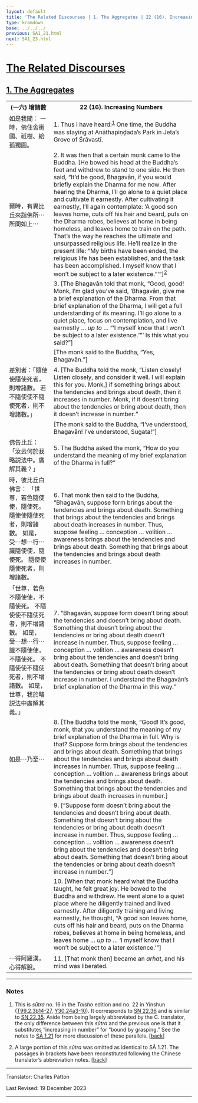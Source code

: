 ```yaml
---
layout: default
title: 'The Related Discourses | 1. The Aggregates | 22 (16). Increasing Numbers'
type: kramdown
base: ../../../
previous: SA1_21.html
next: SA1_23.html
---
```


<h1><a href='../index.html'>The Related Discourses</a></h1>
<h2><a href='index.html'>1. The Aggregates</a></h2>

<table class="trans">
  <th class='ch'>(一六) 增諸數</th>
  <th class='en'>22 (16). Increasing Numbers</th>
  <tr>
    <td class='ch' title='t99.2.3b14'>如是我聞： 一時，佛住舍衞國、祇樹、給孤獨園。</td>
    <td id='p1'>1. Thus I have heard:<sup id="ref1"><a href="#n1">1</a></sup> One time, the Buddha was staying at Anāthapiṇḍada’s Park in Jeta’s Grove of Śrāvastī.</td>
  </tr>
  <tr>
    <td class='ch' title='t99.2.3b15'>爾時，有異比丘來詣佛所⋯所問如上⋯</td>
    <td id='p2'>2. It was then that a certain monk came to the Buddha. [He bowed his head at the Buddha’s feet and withdrew to stand to one side. He then said, “It’d be good, Bhagavān, if you would briefly explain the Dharma for me now. After hearing the Dharma, I’ll go alone to a quiet place and cultivate it earnestly. After cultivating it earnestly, I’ll again contemplate: ‘A good son leaves home, cuts off his hair and beard, puts on the Dharma robes, believes at home in being homeless, and leaves home to train on the path. That’s the way he reaches the ultimate and unsurpassed religious life. He’ll realize in the present life: “My births have been ended, the religious life has been established, and the task has been accomplished. I myself know that I won’t be subject to a later existence.”’”]<sup id="ref2"><a href="#n2">2</a></sup></td>
  </tr>
  <tr>
    <td class='ch' title='t99.2.3b15'></td>
    <td id='p3'>3. [The Bhagavān told that monk, “Good, good! Monk, I’m glad you’ve said, ‘Bhagavān, give me a brief explanation of the Dharma. From that brief explanation of the Dharma, I will get a full understanding of its meaning. I’ll go alone to a quiet place, focus on contemplation, and live earnestly … <em>up to</em> … “‘I myself know that I won’t be subject to a later existence.’”’ Is this what you said?”]</td>
  </tr>
  <tr>
    <td class='ch' title='t99.2.3b15'></td>
    <td>[The monk said to the Buddha, “Yes, Bhagavān.”]</td>
  </tr>
  <tr>
    <td class='ch' title='t99.2.3b16'>差別者：「隨使使隨使死者，則增諸數。 若不隨使使不隨使死者，則不增諸數。」</td>
    <td id='p4'>4. [The Buddha told the monk, “Listen closely! Listen closely, and consider it well. I will explain this for you. Monk,] if something brings about the tendencies and brings about death, then it increases in number. Monk, if it doesn’t bring about the tendencies or bring about death, then it doesn’t increase in number.”</td>
  </tr>
  <tr>
    <td class='ch' title='t99.2.3b16'></td>
    <td>[The monk said to the Buddha, “I’ve understood, Bhagavān! I’ve understood, Sugata!”]</td>
  </tr>
  <tr>
    <td class='ch' title='t99.2.3b17'>佛告比丘： 「汝云何於我略説法中。廣解其義？」</td>
    <td id='p5'>5. The Buddha asked the monk, “How do you understand the meaning of my brief explanation of the Dharma in full?”</td>
  </tr>
  <tr>
    <td class='ch' title='t99.2.3b19'>時，彼比丘白佛言： 「世尊，若色隨使使，隨使死。 隨使使隨使死者，則增諸數。 如是，受⋯想⋯行⋯識隨使使，隨使死。 隨使使隨使死者，則增諸數。</td>
    <td id='p6'>6. That monk then said to the Buddha, “Bhagavān, suppose form brings about the tendencies and brings about death. Something that brings about the tendencies and brings about death increases in number. Thus, suppose feeling … conception … volition … awareness brings about the tendencies and brings about death. Something that brings about the tendencies and brings about death increases in number.</td>
  </tr>
  <tr>
    <td class='ch' title='t99.2.3b22'>「世尊，若色不隨使使，不隨使死。 不隨使使不隨使死者，則不增諸數。 如是，受⋯想⋯行⋯識不隨使使，不隨使死。 不隨使使不隨使死者，則不增諸數。 如是，世尊，我於略説法中廣解其義。」</td>
    <td id='p7'>7. “Bhagavān, suppose form doesn’t bring about the tendencies and doesn’t bring about death. Something that doesn’t bring about the tendencies or bring about death doesn’t increase in number. Thus, suppose feeling … conception … volition … awareness doesn’t bring about the tendencies and doesn’t bring about death. Something that doesn’t bring about the tendencies or bring about death doesn’t increase in number. I understand the Bhagavān’s brief explanation of the Dharma in this way.”</td>
  </tr>
  <tr>
    <td class='ch' title='t99.2.3b26'>如是⋯乃至⋯</td>
    <td id='p8'>8. [The Buddha told the monk, “Good! It’s good, monk, that you understand the meaning of my brief explanation of the Dharma in full. Why is that? Suppose form brings about the tendencies and brings about death. Something that brings about the tendencies and brings about death increases in number. Thus, suppose feeling … conception … volition … awareness brings about the tendencies and brings about death. Something that brings about the tendencies and brings about death increases in number.]</td>
  </tr>
  <tr>
    <td class='ch' title='t99.2.3b26'></td>
    <td id='p9'>9. [“Suppose form doesn’t bring about the tendencies and doesn’t bring about death. Something that doesn’t bring about the tendencies or bring about death doesn’t increase in number. Thus, suppose feeling … conception … volition … awareness doesn’t bring about the tendencies and doesn’t bring about death. Something that doesn’t bring about the tendencies or bring about death doesn’t increase in number.”]</td>
  </tr>
  <tr>
    <td class='ch' title='t99.2.3b26'></td>
    <td id='p10'>10. [When that monk heard what the Buddha taught, he felt great joy. He bowed to the Buddha and withdrew. He went alone to a quiet place where he diligently trained and lived earnestly. After diligently training and living earnestly, he thought, “A good son leaves home, cuts off his hair and beard, puts on the Dharma robes, believes at home in being homeless, and leaves home … <em>up to</em> … ‘I myself know that I won’t be subject to a later existence.’”]</td>
  </tr>
  <tr>
    <td class='ch' title='t99.2.3b26'>⋯得阿羅漢，心得解脫。</td>
    <td id='p11'>11. [That monk then] became an <em>arhat</em>, and his mind was liberated.</td>
  </tr>
</table>

<hr/>

<h3 id="notes">Notes</h3>

<ol class="notes-list">
<li id="n1"><p>This is <em>sūtra</em> no. 16 in the <cite>Taisho</cite> edition and no. 22 in Yinshun (<a href="https://cbetaonline.dila.edu.tw/zh/T02n0099_p0003b14" target="_blank">T99.2.3b14-27</a>, <a href="https://cbetaonline.dila.edu.tw/zh/Y30n0030_p0024a03" target="_blank">Y30.24a3-10</a>). It corresponds to <a href="https://suttacentral.net/sn22.36" target="_blank">SN 22.36</a> and is similar to <a href="https://suttacentral.net/sn22.35" target="_blank">SN 22.35</a>. Aside from being largely abbreviated by the C. translator, the only difference between this <em>sūtra</em> and the previous one is that it substitutes “increasing in number” for “bound by grasping.” See the notes to <a href="SA1_21.html" target="_blank">SĀ 1.21</a> for more discussion of these parallels. [<a href="#ref1">back</a>]</p></li>
<li id="n2"><p>A large portion of this <em>sūtra</em> was omitted as identical to SĀ 1.21. The passages in brackets have been reconstituted following the Chinese translator’s abbreviation notes. [<a href="#ref2">back</a>]</p></li>
</ol>
<hr/>

<p class="translator">Translator: Charles Patton</p>
<p class='revised'>Last Revised: 19 December 2023</p>

<hr/>